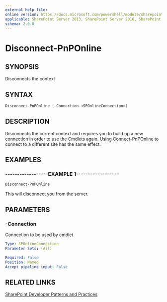 ```yaml
---
external help file:
online version: https://docs.microsoft.com/powershell/module/sharepoint-pnp/disconnect-pnponline
applicable: SharePoint Server 2013, SharePoint Server 2016, SharePoint Server 2019, SharePoint Online
schema: 2.0.0
---
```

# Disconnect-PnPOnline

## SYNOPSIS
Disconnects the context

## SYNTAX 

```powershell
Disconnect-PnPOnline [-Connection <SPOnlineConnection>]
```

## DESCRIPTION
Disconnects the current context and requires you to build up a new connection in order to use the Cmdlets again. Using Connect-PnPOnline to connect to a different site has the same effect.

## EXAMPLES

### ------------------EXAMPLE 1------------------
```powershell
Disconnect-PnPOnline
```

This will disconnect you from the server.

## PARAMETERS

### -Connection
Connection to be used by cmdlet

```yaml
Type: SPOnlineConnection
Parameter Sets: (All)

Required: False
Position: Named
Accept pipeline input: False
```

## RELATED LINKS

[SharePoint Developer Patterns and Practices](https://aka.ms/sppnp)